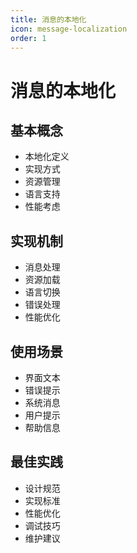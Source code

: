 ```yaml
---
title: 消息的本地化
icon: message-localization
order: 1
---
```


# 消息的本地化

## 基本概念
- 本地化定义
- 实现方式
- 资源管理
- 语言支持
- 性能考虑

## 实现机制
- 消息处理
- 资源加载
- 语言切换
- 错误处理
- 性能优化

## 使用场景
- 界面文本
- 错误提示
- 系统消息
- 用户提示
- 帮助信息

## 最佳实践
- 设计规范
- 实现标准
- 性能优化
- 调试技巧
- 维护建议
